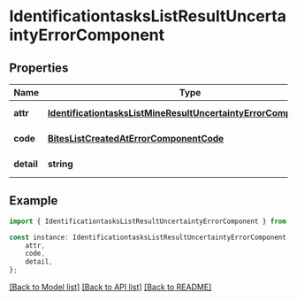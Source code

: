 # IdentificationtasksListResultUncertaintyErrorComponent


## Properties

Name | Type | Description | Notes
------------ | ------------- | ------------- | -------------
**attr** | [**IdentificationtasksListMineResultUncertaintyErrorComponentAttr**](IdentificationtasksListMineResultUncertaintyErrorComponentAttr.md) |  | [default to undefined]
**code** | [**BitesListCreatedAtErrorComponentCode**](BitesListCreatedAtErrorComponentCode.md) |  | [default to undefined]
**detail** | **string** |  | [default to undefined]

## Example

```typescript
import { IdentificationtasksListResultUncertaintyErrorComponent } from 'mosquito-alert';

const instance: IdentificationtasksListResultUncertaintyErrorComponent = {
    attr,
    code,
    detail,
};
```

[[Back to Model list]](../README.md#documentation-for-models) [[Back to API list]](../README.md#documentation-for-api-endpoints) [[Back to README]](../README.md)
